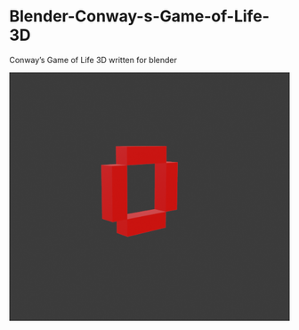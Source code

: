# Blender-Conway-s-Game-of-Life-3D
Conway’s Game of Life 3D written for blender

![Conway’s Game of Life 3D](./CGL.png)
 

